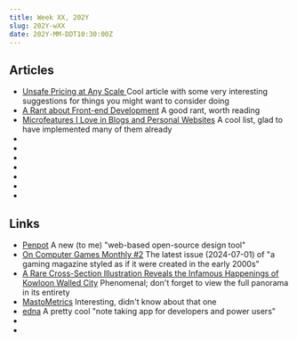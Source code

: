 ```yaml
---
title: Week XX, 202Y
slug: 202Y-wXX
date: 202Y-MM-DDT10:30:00Z
---
```


## Articles

- [Unsafe Pricing at Any Scale ](https://melkat.blog/p/unsafe-pricing)
  Cool article with some very interesting suggestions for things you might want to consider doing
- [A Rant about Front-end Development](https://blog.frankmtaylor.com/2024/06/20/a-rant-about-front-end-development/)
  A good rant, worth reading
- [Microfeatures I Love in Blogs and Personal Websites](https://danilafe.com/blog/blog_microfeatures/)
  A cool list, glad to have implemented many of them already
- []()
- []()
- []()
- []()
- []()
- []()
- []()

## Links

- [Penpot](https://penpot.app)
  A new (to me) "web-based open-source design tool"
- [On Computer Games Monthly #2](https://archive.org/details/on-computer-games-monthly-december-2000-magazine)
  The latest issue (2024-07-01) of "a gaming magazine styled as if it were created in the early 2000s"
- [A Rare Cross-Section Illustration Reveals the Infamous Happenings of Kowloon Walled City](https://www.thisiscolossal.com/2024/07/kowlooon-walled-city-illustration/)
  Phenomenal; don't forget to view the full panorama in its entirety
- [MastoMetrics](https://mastometrics.com)
  Interesting, didn't know about that one
- [edna](https://github.com/kjk/edna)
  A pretty cool "note taking app for developers and power users"
- []()
- []()
